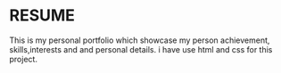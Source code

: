 # RESUME
This is my personal portfolio which showcase my person achievement, skills,interests and and personal details. i have use html and css for this project. 
